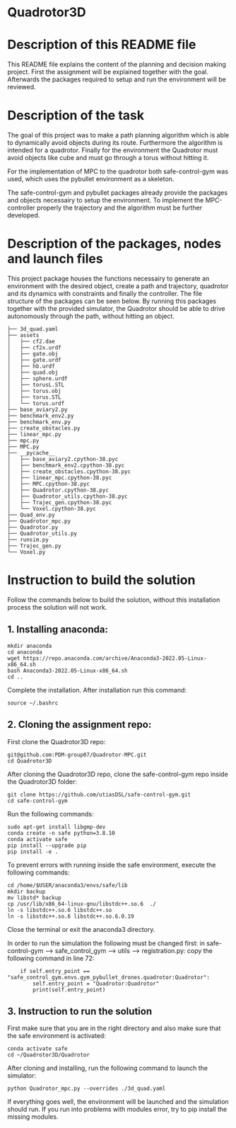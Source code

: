 # Quadrotor3D

# Description of this README file
This README file explains the content of the planning and decision making project. First the assignment will be explained together with the goal.  Afterwards the packages required to setup and run the environment will be reviewed. 
# 

# Description of the task
The goal of this project was to make a path planning algorithm which is able to dynamically avoid objects during its route. Furthermore the algorithm is intended for a quadrotor. Finally for the environment the Quadrotor must avoid objects like cube and must go through a torus without hitting it.

For the implementation of MPC to the quadrotor both safe-control-gym was used, which uses the pybullet environment as a skeleton.

The safe-control-gym and pybullet packages already provide the packages and objects necessairy to setup the environment. To implement the MPC-controller properly the trajectory and the algorithm must be further developed. 

# 
# Description of the packages, nodes and launch files
This project package houses the functions necessairy to generate an environment with the desired object, create a path and trajectory, quadrotor and its dynamics with constraints and finally the controller. The file structure of the packages can be seen below. By running this packages together with the provided simulator, the Quadrotor should be able to drive autonomously through the path, without hitting an object.
```
├── 3d_quad.yaml
├── assets
│   ├── cf2.dae
│   ├── cf2x.urdf
│   ├── gate.obj
│   ├── gate.urdf
│   ├── hb.urdf
│   ├── quad.obj
│   ├── sphere.urdf
│   ├── torusL.STL
│   ├── torus.obj
│   ├── torus.STL
│   └── torus.urdf
├── base_aviary2.py
├── benchmark_env2.py
├── benchmark_env.py
├── create_obstacles.py
├── linear_mpc.py
├── mpc.py
├── MPC.py
├── __pycache__
│   ├── base_aviary2.cpython-38.pyc
│   ├── benchmark_env2.cpython-38.pyc
│   ├── create_obstacles.cpython-38.pyc
│   ├── linear_mpc.cpython-38.pyc
│   ├── MPC.cpython-38.pyc
│   ├── Quadrotor.cpython-38.pyc
│   ├── Quadrotor_utils.cpython-38.pyc
│   ├── Trajec_gen.cpython-38.pyc
│   └── Voxel.cpython-38.pyc
├── Quad_env.py
├── Quadrotor_mpc.py
├── Quadrotor.py
├── Quadrotor_utils.py
├── runsim.py
├── Trajec_gen.py
└── Voxel.py
```
# 
# Instruction to build the solution  

Follow the commands below to build the solution, without this installation process the solution will not work. 
## 1. Installing anaconda:

    mkdir anaconda
    cd anaconda
    wget https://repo.anaconda.com/archive/Anaconda3-2022.05-Linux-x86_64.sh
    bash Anaconda3-2022.05-Linux-x86_64.sh
    cd ..
    
    
Complete the installation. After installation run this command:

    source ~/.bashrc

## 2. Cloning the assignment repo:

First clone the Quadrotor3D repo:
    
    git@github.com:PDM-group07/Quadrotor-MPC.git
    cd Quadrotor3D
    
After cloning the Quadrotor3D repo, clone the safe-control-gym repo inside the Quadrotor3D folder:

    git clone https://github.com/utiasDSL/safe-control-gym.git
    cd safe-control-gym

Run the following commands:
    
    sudo apt-get install libgmp-dev
    conda create -n safe python=3.8.10
    conda activate safe
    pip install --upgrade pip
    pip install -e .

To prevent errors with running inside the safe environment, execute the following commands:
    
    cd /home/$USER/anaconda3/envs/safe/lib
    mkdir backup
    mv libstd* backup 
    cp /usr/lib/x86_64-linux-gnu/libstdc++.so.6  ./
    ln -s libstdc++.so.6 libstdc++.so
    ln -s libstdc++.so.6 libstdc++.so.6.0.19

Close the terminal or exit the anaconda3 directory.

In order to run the simulation the following must be changed first:
    in safe-control-gym --> safe_control_gym --> utils --> registration.py:
    copy the following command in line 72:

        if self.entry_point == "safe_control_gym.envs.gym_pybullet_drones.quadrotor:Quadrotor":
            self.entry_point = "Quadrotor:Quadrotor"
            print(self.entry_point)

## 3. Instruction to run the solution
First make sure that you are in the right directory and also make sure that the safe environment is activated:

	conda activate safe
	cd ~/Quadrotor3D/Quadrotor

After cloning and installing, run the following command to launch the simulator:

	python Quadrotor_mpc.py --overrides ./3d_quad.yaml

If everything goes well, the environment will be launched and the simulation should run. If you run into problems with modules error, try to pip install the missing modules. 

